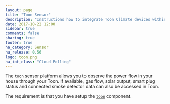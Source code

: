 ```yaml
---
layout: page
title: "Toon Sensor"
description: "Instructions how to integrate Toon Climate devices within Home Assistant."
date: 2017-10-22 12:00
sidebar: true
comments: false
sharing: true
footer: true
ha_category: Sensor
ha_release: 0.56
logo: toon.png
ha_iot_class: "Cloud Polling"
---
```


The `toon` sensor platform allows you to observe the power flow in your house through your Toon. If available, gas flow, solar output, smart plug status and connected smoke detector data can also be accessed in Toon.

The requirement is that you have setup the [`toon`](/components/toon/) component.
